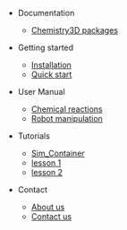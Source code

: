 - Documentation
  - [Chemistry3D packages](package.md)

- Getting started
  - [Installation](installation.md)
  - [Quick start](quickstart.md)

- User Manual
  - [Chemical reactions](chemicalreaction.md)
  - [Robot manipulation](robotmanipulation.md)

- Tutorials
  - [Sim_Container](Sim_Container.md)
  - [lesson 1](lesson1.md)
  - [lesson 2](lesson2.md)

- Contact
  - [About us](about.md)
  - [Contact us](contact.md)



